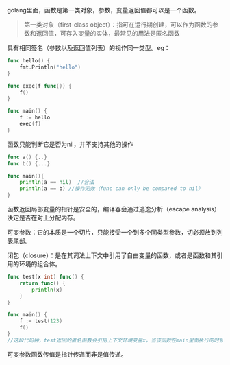 golang里面，函数是第一类对象，参数，变量返回值都可以是一个函数。

> 第一类对象（first-class object）：指可在运行期创建，可以作为函数的参数和返回值，可存入变量的实体，最常见的用法是匿名函数

具有相同签名（参数以及返回值列表）的视作同一类型。eg：

```go
func hello() {
    fmt.Println("hello")
}

func exec(f func()) {
    f()
}

func main() {
    f := hello
    exec(f)
}
```

函数只能判断它是否为nil，并不支持其他的操作

```go
func a() {..}
func b() {...}

func main(){
    println(a == nil)  //合法
    println(a == b) //操作无效（func can only be compared to nil）
}
```

函数返回局部变量的指针是安全的，编译器会通过逃逸分析（escape analysis）决定是否在对上分配内存。

可变参数：它的本质是一个切片，只能接受一个到多个同类型参数，切必须放到列表尾部。

闭包（closure）：是在其词法上下文中引用了自由变量的函数，或者是函数和其引用的环境的组合体。

```go
func test(x int) func() {
    return func() {
        println(x)
    }
}

func main() {
    f := test(123)
    f()
}
//这段代码种，test返回的匿名函数会引用上下文环境变量x，当该函数在main里面执行的时候，它依然可以正确读取x的值，这种现象称为闭包
```

 

可变参数函数传值是指针传递而非是值传递。